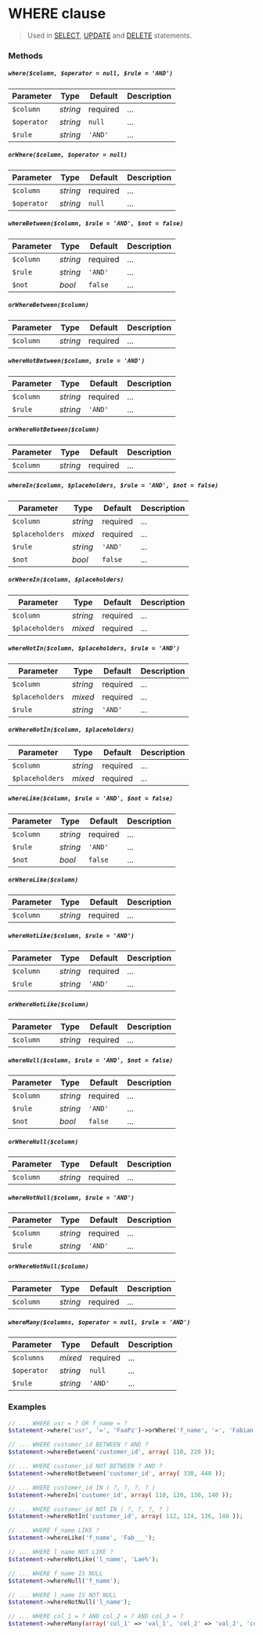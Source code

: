 # WHERE clause

> Used in [SELECT](https://github.com/FaaPz/Slim-PDO/blob/master/docs/Statement/SELECT.md), [UPDATE](https://github.com/FaaPz/Slim-PDO/blob/master/docs/Statement/UPDATE.md) and [DELETE](https://github.com/FaaPz/Slim-PDO/blob/master/docs/Statement/DELETE.md) statements.

### Methods

##### `where($column, $operator = null, $rule = 'AND')`

Parameter | Type | Default | Description
--- | --- | --- | ---
`$column` | *string* | required | ...
`$operator` | *string* | `null` | ...
`$rule` | *string* | `'AND'` | ...

##### `orWhere($column, $operator = null)`

Parameter | Type | Default | Description
--- | --- | --- | ---
`$column` | *string* | required | ...
`$operator` | *string* | `null` | ...

##### `whereBetween($column, $rule = 'AND', $not = false)`

Parameter | Type | Default | Description
--- | --- | --- | ---
`$column` | *string* | required | ...
`$rule` | *string* | `'AND'` | ...
`$not` | *bool* | `false` | ...

##### `orWhereBetween($column)`

Parameter | Type | Default | Description
--- | --- | --- | ---
`$column` | *string* | required | ...

##### `whereNotBetween($column, $rule = 'AND')`

Parameter | Type | Default | Description
--- | --- | --- | ---
`$column` | *string* | required | ...
`$rule` | *string* | `'AND'` | ...

##### `orWhereNotBetween($column)`

Parameter | Type | Default | Description
--- | --- | --- | ---
`$column` | *string* | required | ...

##### `whereIn($column, $placeholders, $rule = 'AND', $not = false)`

Parameter | Type | Default | Description
--- | --- | --- | ---
`$column` | *string* | required | ...
`$placeholders` | *mixed* | required | ...
`$rule` | *string* | `'AND'` | ...
`$not` | *bool* | `false` | ...

##### `orWhereIn($column, $placeholders)`

Parameter | Type | Default | Description
--- | --- | --- | ---
`$column` | *string* | required | ...
`$placeholders` | *mixed* | required | ...

##### `whereNotIn($column, $placeholders, $rule = 'AND')`

Parameter | Type | Default | Description
--- | --- | --- | ---
`$column` | *string* | required | ...
`$placeholders` | *mixed* | required | ...
`$rule` | *string* | `'AND'` | ...

##### `orWhereNotIn($column, $placeholders)`

Parameter | Type | Default | Description
--- | --- | --- | ---
`$column` | *string* | required | ...
`$placeholders` | *mixed* | required | ...

##### `whereLike($column, $rule = 'AND', $not = false)`

Parameter | Type | Default | Description
--- | --- | --- | ---
`$column` | *string* | required | ...
`$rule` | *string* | `'AND'` | ...
`$not` | *bool* | `false` | ...

##### `orWhereLike($column)`

Parameter | Type | Default | Description
--- | --- | --- | ---
`$column` | *string* | required | ...

##### `whereNotLike($column, $rule = 'AND')`

Parameter | Type | Default | Description
--- | --- | --- | ---
`$column` | *string* | required | ...
`$rule` | *string* | `'AND'` | ...

##### `orWhereNotLike($column)`

Parameter | Type | Default | Description
--- | --- | --- | ---
`$column` | *string* | required | ...

##### `whereNull($column, $rule = 'AND', $not = false)`

Parameter | Type | Default | Description
--- | --- | --- | ---
`$column` | *string* | required | ...
`$rule` | *string* | `'AND'` | ...
`$not` | *bool* | `false` | ...

##### `orWhereNull($column)`

Parameter | Type | Default | Description
--- | --- | --- | ---
`$column` | *string* | required | ...

##### `whereNotNull($column, $rule = 'AND')`

Parameter | Type | Default | Description
--- | --- | --- | ---
`$column` | *string* | required | ...
`$rule` | *string* | `'AND'` | ...

##### `orWhereNotNull($column)`

Parameter | Type | Default | Description
--- | --- | --- | ---
`$column` | *string* | required | ...

##### `whereMany($columns, $operator = null, $rule = 'AND')`

Parameter | Type | Default | Description
--- | --- | --- | ---
`$columns` | *mixed* | required | ...
`$operator` | *string* | `null` | ...
`$rule` | *string* | `'AND'` | ...

### Examples

```php
// ... WHERE usr = ? OR f_name = ?
$statement->where('usr', '=', 'FaaPz')->orWhere('f_name', '=', 'Fabian');

// ... WHERE customer_id BETWEEN ? AND ?
$statement->whereBetween('customer_id', array( 110, 220 ));

// ... WHERE customer_id NOT BETWEEN ? AND ?
$statement->whereNotBetween('customer_id', array( 330, 440 ));

// ... WHERE customer_id IN ( ?, ?, ?, ? )
$statement->whereIn('customer_id', array( 110, 120, 130, 140 ));

// ... WHERE customer_id NOT IN ( ?, ?, ?, ? )
$statement->whereNotIn('customer_id', array( 112, 124, 136, 148 ));

// ... WHERE f_name LIKE ?
$statement->whereLike('f_name', 'Fab___');

// ... WHERE l_name NOT LIKE ?
$statement->whereNotLike('l_name', 'Lae%');

// ... WHERE f_name IS NULL
$statement->whereNull('f_name');

// ... WHERE l_name IS NOT NULL
$statement->whereNotNull('l_name');

// ... WHERE col_1 = ? AND col_2 = ? AND col_3 = ?
$statement->whereMany(array('col_1' => 'val_1', 'col_2' => 'val_2', 'col_3' => 'val_3'), '=');
```

